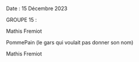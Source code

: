 Date : 15 Décembre 2023

GROUPE 15 : 

Mathis Fremiot

PommePain (le gars qui voulait pas donner son nom)

Mathis Fremiot
